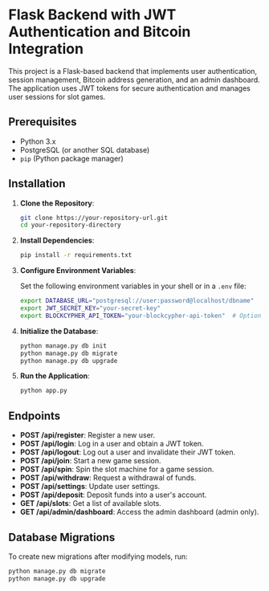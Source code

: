# Flask Backend with JWT Authentication and Bitcoin Integration

This project is a Flask-based backend that implements user authentication, session management, Bitcoin address generation, and an admin dashboard. The application uses JWT tokens for secure authentication and manages user sessions for slot games.

## Prerequisites

- Python 3.x
- PostgreSQL (or another SQL database)
- `pip` (Python package manager)

## Installation

1. **Clone the Repository**:

    ```bash
    git clone https://your-repository-url.git
    cd your-repository-directory
    ```

2. **Install Dependencies**:

    ```bash
    pip install -r requirements.txt
    ```

3. **Configure Environment Variables**:

    Set the following environment variables in your shell or in a `.env` file:

    ```bash
    export DATABASE_URL="postgresql://user:password@localhost/dbname"
    export JWT_SECRET_KEY="your-secret-key"
    export BLOCKCYPHER_API_TOKEN="your-blockcypher-api-token"  # Optional
    ```

4. **Initialize the Database**:

    ```bash
    python manage.py db init
    python manage.py db migrate
    python manage.py db upgrade
    ```

5. **Run the Application**:

    ```bash
    python app.py
    ```

## Endpoints

- **POST /api/register**: Register a new user.
- **POST /api/login**: Log in a user and obtain a JWT token.
- **POST /api/logout**: Log out a user and invalidate their JWT token.
- **POST /api/join**: Start a new game session.
- **POST /api/spin**: Spin the slot machine for a game session.
- **POST /api/withdraw**: Request a withdrawal of funds.
- **POST /api/settings**: Update user settings.
- **POST /api/deposit**: Deposit funds into a user's account.
- **GET /api/slots**: Get a list of available slots.
- **GET /api/admin/dashboard**: Access the admin dashboard (admin only).

## Database Migrations

To create new migrations after modifying models, run:

```bash
python manage.py db migrate
python manage.py db upgrade
